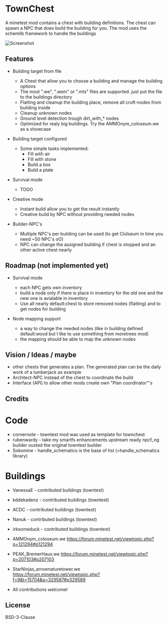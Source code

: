 # TownChest

A minetest mod contains a chest with building definitions. The chest can spawn a NPC that does build the building for you.
The mod uses the schemlib framework to handle the buildings

![Screenshot](https://raw.github.com/bell07/minetest-townchest/master/screenshot.png)

## Features

- Building target from file
  - A Chest that allow you to choose a building and manage the building options
  - The most ".we", ".wem" or ".mts" files are supported. just put the file to the buildings directory
  - Flatting and cleanup the building place, remove all cruft-nodes from building inside
  - Cleanup unknown nodes
  - Ground level detection trough dirt_with_* nodes
  - Optimized for realy big buildings. Try the AMMOnym_coloseum.we as a showcase

- Building target configured
  - Some simple tasks implemented:
    - Fill with air
    - Fill with stone
    - Build a box
    - Build a plate

- Survival mode
  - TODO

- Creative mode
  - Instant build allow you to get the result instantly
  - Creative build by NPC without providing needed nodes

- Builder-NPC's
  - Multiple NPC's per building can be used (to get Clolseum in time you need ~50 NPC's oO)
  - NPC can change the assigned building if chest is stopped and an other active chest nearly

## Roadmap (not implemented yet)
- Survival mode
  - each NPC gets own inventory
  - build a node only if there is place in inventory for the old one and the new one is avialable in inventory
  - Use all nearly default:chest to store removed nodes (flatting) and to get nodes for building

- Node mapping support
  - a way to change the needed nodes (like in building defined default:wood but I like to use something from moretrees mod)
  - the mapping should be able to map the unknown nodes


## Vision / Ideas / maybe
- other chests that generates a plan. The generated plan can be the daily work of a lumberjack as example
- Architect-NPC instead of the chest to coordinate the build
- Interface (API) to allow other mods create own "Plan coordinator"'s

## Credits

# Code
- cornernote - towntest mod was used as template for townchest
- rubenwardy - take my smartfs enhancements upstream ready
               npcf_ng builder ousted the original towntest builder
- Sokomine   - handle_schematics is the base of hsl (=handle_schematics library)

# Buildings
- VanessaE - contributed buildings (towntest)
- kddekadenz - contributed buildings (towntest)
- ACDC - contributed buildings (towntest)
- Nanuk - contributed buildings (towntest) 
- irksomeduck - contributed buildings (towntest)
- AMMOnym_coloseum.we https://forum.minetest.net/viewtopic.php?p=121294#p121294
- PEAK_BremerHaus.we https://forum.minetest.net/viewtopic.php?p=207103#p207103
- StarNinjas_arrownaturetower.we https://forum.minetest.net/viewtopic.php?f=9&t=15704&p=329587#p329589

- All contributions welcome!


## License 
BSD-3-Clause
